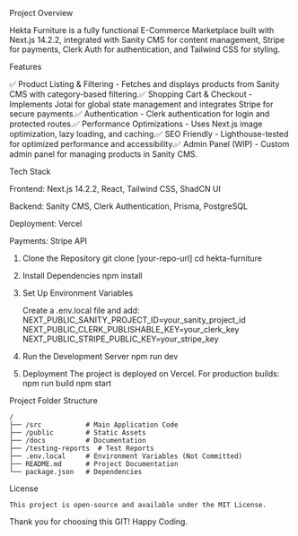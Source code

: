Project Overview

Hekta Furniture is a fully functional E-Commerce Marketplace built with Next.js 14.2.2, integrated with Sanity CMS for content management, Stripe for payments, Clerk Auth for authentication, and Tailwind CSS for styling.

Features

✅ Product Listing & Filtering - Fetches and displays products from Sanity CMS with category-based filtering.✅ Shopping Cart & Checkout - Implements Jotai for global state management and integrates Stripe for secure payments.✅ Authentication - Clerk authentication for login and protected routes.✅ Performance Optimizations - Uses Next.js image optimization, lazy loading, and caching.✅ SEO Friendly - Lighthouse-tested for optimized performance and accessibility.✅ Admin Panel (WIP) - Custom admin panel for managing products in Sanity CMS.

Tech Stack

Frontend: Next.js 14.2.2, React, Tailwind CSS, ShadCN UI

Backend: Sanity CMS, Clerk Authentication, Prisma, PostgreSQL

Deployment: Vercel

Payments: Stripe API


1. Clone the Repository
    git clone [your-repo-url]
    cd hekta-furniture

2. Install Dependencies
    npm install

3. Set Up Environment Variables

    Create a .env.local file and add:
        NEXT_PUBLIC_SANITY_PROJECT_ID=your_sanity_project_id
        NEXT_PUBLIC_CLERK_PUBLISHABLE_KEY=your_clerk_key
        NEXT_PUBLIC_STRIPE_PUBLIC_KEY=your_stripe_key

4. Run the Development Server
    npm run dev

5. Deployment
    The project is deployed on Vercel. For production builds:
        npm run build
        npm start

Project Folder Structure

    /
    ├── /src           # Main Application Code
    ├── /public        # Static Assets
    ├── /docs          # Documentation
    ├── /testing-reports  # Test Reports
    ├── .env.local     # Environment Variables (Not Committed)
    ├── README.md      # Project Documentation
    └── package.json   # Dependencies

License

    This project is open-source and available under the MIT License.


Thank you for choosing this GIT! Happy Coding.